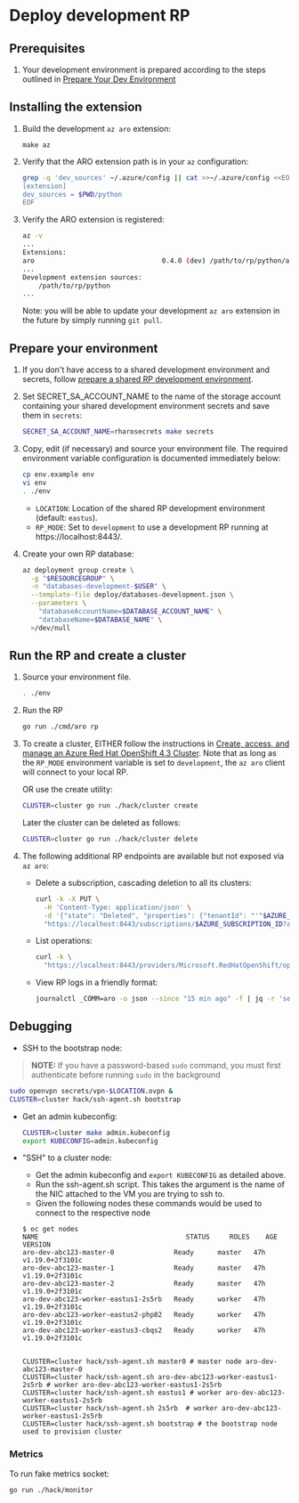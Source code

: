 # Deploy development RP

## Prerequisites

1. Your development environment is prepared according to the steps outlined in [Prepare Your Dev Environment](./prepare-your-dev-environment.md)

## Installing the extension

1. Build the development `az aro` extension:

   `make az`

1. Verify that the ARO extension path is in your `az` configuration:

   ```bash
   grep -q 'dev_sources' ~/.azure/config || cat >>~/.azure/config <<EOF
   [extension]
   dev_sources = $PWD/python
   EOF
   ```

1. Verify the ARO extension is registered:

   ```bash
   az -v
   ...
   Extensions:
   aro                                0.4.0 (dev) /path/to/rp/python/az/aro
   ...
   Development extension sources:
       /path/to/rp/python
   ...
   ```

   Note: you will be able to update your development `az aro` extension in the
   future by simply running `git pull`.


## Prepare your environment

1. If you don't have access to a shared development environment and secrets,
   follow [prepare a shared RP development
   environment](prepare-a-shared-rp-development-environment.md).

1. Set SECRET_SA_ACCOUNT_NAME to the name of the storage account containing your
   shared development environment secrets and save them in `secrets`:

   ```bash
   SECRET_SA_ACCOUNT_NAME=rharosecrets make secrets
   ```

1. Copy, edit (if necessary) and source your environment file.  The required
   environment variable configuration is documented immediately below:

   ```bash
   cp env.example env
   vi env
   . ./env
   ```

   * `LOCATION`: Location of the shared RP development environment (default:
     `eastus`).
   * `RP_MODE`: Set to `development` to use a development RP running at
     https://localhost:8443/.

1. Create your own RP database:

   ```bash
   az deployment group create \
     -g "$RESOURCEGROUP" \
     -n "databases-development-$USER" \
     --template-file deploy/databases-development.json \
     --parameters \
       "databaseAccountName=$DATABASE_ACCOUNT_NAME" \
       "databaseName=$DATABASE_NAME" \
     >/dev/null
   ```


## Run the RP and create a cluster

1. Source your environment file.

   ```bash
   . ./env
   ```

1. Run the RP

   ```bash
   go run ./cmd/aro rp
   ```

1. To create a cluster, EITHER follow the instructions in [Create, access, and
   manage an Azure Red Hat OpenShift 4.3 Cluster][1].  Note that as long as the
   `RP_MODE` environment variable is set to `development`, the `az aro` client
   will connect to your local RP.

   OR use the create utility:

   ```bash
   CLUSTER=cluster go run ./hack/cluster create
   ```

   Later the cluster can be deleted as follows:

   ```bash
   CLUSTER=cluster go run ./hack/cluster delete
   ```

   [1]: https://docs.microsoft.com/en-us/azure/openshift/tutorial-create-cluster

1. The following additional RP endpoints are available but not exposed via `az
   aro`:

   * Delete a subscription, cascading deletion to all its clusters:

     ```bash
     curl -k -X PUT \
       -H 'Content-Type: application/json' \
       -d '{"state": "Deleted", "properties": {"tenantId": "'"$AZURE_TENANT_ID"'"}}' \
       "https://localhost:8443/subscriptions/$AZURE_SUBSCRIPTION_ID?api-version=2.0"
     ```

   * List operations:

     ```bash
     curl -k \
       "https://localhost:8443/providers/Microsoft.RedHatOpenShift/operations?api-version=2020-04-30"
     ```

   * View RP logs in a friendly format:

     ```bash
     journalctl _COMM=aro -o json --since "15 min ago" -f | jq -r 'select (.COMPONENT != null and (.COMPONENT | contains("access"))|not) | .MESSAGE'
     ```

## Debugging

* SSH to the bootstrap node:
> __NOTE:__ If you have a password-based `sudo` command, you must first authenticate before running `sudo` in the background
  ```bash
  sudo openvpn secrets/vpn-$LOCATION.ovpn &
  CLUSTER=cluster hack/ssh-agent.sh bootstrap
  ```

* Get an admin kubeconfig:

  ```bash
  CLUSTER=cluster make admin.kubeconfig
  export KUBECONFIG=admin.kubeconfig
  ```

* "SSH" to a cluster node:

  * Get the admin kubeconfig and `export KUBECONFIG` as detailed above.
  * Run the ssh-agent.sh script. This takes the argument is the name of the NIC attached to the VM you are trying to ssh to.
   * Given the following nodes these commands would be used to connect to the respective node

    ```
   $ oc get nodes
   NAME                                     STATUS     ROLES    AGE   VERSION
   aro-dev-abc123-master-0               Ready      master   47h   v1.19.0+2f3101c
   aro-dev-abc123-master-1               Ready      master   47h   v1.19.0+2f3101c
   aro-dev-abc123-master-2               Ready      master   47h   v1.19.0+2f3101c
   aro-dev-abc123-worker-eastus1-2s5rb   Ready      worker   47h   v1.19.0+2f3101c
   aro-dev-abc123-worker-eastus2-php82   Ready      worker   47h   v1.19.0+2f3101c
   aro-dev-abc123-worker-eastus3-cbqs2   Ready      worker   47h   v1.19.0+2f3101c


   CLUSTER=cluster hack/ssh-agent.sh master0 # master node aro-dev-abc123-master-0
   CLUSTER=cluster hack/ssh-agent.sh aro-dev-abc123-worker-eastus1-2s5rb # worker aro-dev-abc123-worker-eastus1-2s5rb
   CLUSTER=cluster hack/ssh-agent.sh eastus1 # worker aro-dev-abc123-worker-eastus1-2s5rb
   CLUSTER=cluster hack/ssh-agent.sh 2s5rb  # worker aro-dev-abc123-worker-eastus1-2s5rb
   CLUSTER=cluster hack/ssh-agent.sh bootstrap # the bootstrap node used to provision cluster
   ```

### Metrics

To run fake metrics socket:
```bash
go run ./hack/monitor
```
